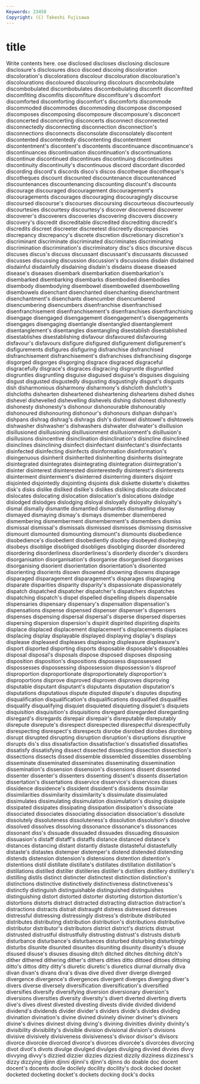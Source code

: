 ```yaml
---
Keywords: 23458 
Copyright: (C) Takeshi Fujisawa
---
```


# title

Write contents here.
ose disclosed discloses disclosing disclosure disclosure's disclosures disco discoed discoing
discoloration discoloration's discolorations discolour discolouration discolouration's discolourations discoloured discolouring discolours
discombobulate discombobulated discombobulates discombobulating discomfit discomfited discomfiting discomfits discomfiture discomfiture's
discomfort discomforted discomforting discomfort's discomforts discommode discommoded discommodes discommoding discompose
discomposed discomposes discomposing discomposure discomposure's disconcert disconcerted disconcerting disconcerts disconnect
disconnected disconnectedly disconnecting disconnection disconnection's disconnections disconnects disconsolate disconsolately discontent
discontented discontentedly discontenting discontentment discontentment's discontent's discontents discontinuance discontinuance's discontinuances
discontinuation discontinuation's discontinuations discontinue discontinued discontinues discontinuing discontinuities discontinuity discontinuity's
discontinuous discord discordant discorded discording discord's discords disco's discos discotheque
discotheque's discotheques discount discounted discountenance discountenanced discountenances discountenancing discounting discount's
discounts discourage discouraged discouragement discouragement's discouragements discourages discouraging discouragingly discourse
discoursed discourse's discourses discoursing discourteous discourteously discourtesies discourtesy discourtesy's discover
discovered discoverer discoverer's discoverers discoveries discovering discovers discovery discovery's discredit
discreditable discredited discrediting discredit's discredits discreet discreeter discreetest discreetly discrepancies
discrepancy discrepancy's discrete discretion discretionary discretion's discriminant discriminate discriminated discriminates
discriminating discrimination discrimination's discriminatory disc's discs discursive discus discuses discus's
discuss discussant discussant's discussants discussed discusses discussing discussion discussion's discussions
disdain disdained disdainful disdainfully disdaining disdain's disdains disease diseased disease's
diseases disembark disembarkation disembarkation's disembarked disembarking disembarks disembodied disembodies disembody
disembodying disembowel disembowelled disembowelling disembowels disenchant disenchanted disenchanting disenchantment disenchantment's
disenchants disencumber disencumbered disencumbering disencumbers disenfranchise disenfranchised disenfranchisement disenfranchisement's disenfranchises
disenfranchising disengage disengaged disengagement disengagement's disengagements disengages disengaging disentangle disentangled
disentanglement disentanglement's disentangles disentangling disestablish disestablished disestablishes disestablishing disfavour disfavoured
disfavouring disfavour's disfavours disfigure disfigured disfigurement disfigurement's disfigurements disfigures disfiguring
disfranchise disfranchised disfranchisement disfranchisement's disfranchises disfranchising disgorge disgorged disgorges disgorging
disgrace disgraced disgraceful disgracefully disgrace's disgraces disgracing disgruntle disgruntled disgruntles
disgruntling disguise disguised disguise's disguises disguising disgust disgusted disgustedly disgusting
disgustingly disgust's disgusts dish disharmonious disharmony disharmony's dishcloth dishcloth's dishcloths
dishearten disheartened disheartening disheartens dished dishes dishevel dishevelled dishevelling dishevels
dishing dishonest dishonestly dishonesty dishonesty's dishonour dishonourable dishonourably dishonoured dishonouring
dishonour's dishonours dishpan dishpan's dishpans dishrag dishrag's dishrags dish's dishtowel
dishtowel's dishtowels dishwasher dishwasher's dishwashers dishwater dishwater's disillusion disillusioned disillusioning
disillusionment disillusionment's disillusion's disillusions disincentive disinclination disinclination's disincline disinclined disinclines
disinclining disinfect disinfectant disinfectant's disinfectants disinfected disinfecting disinfects disinformation disinformation's
disingenuous disinherit disinherited disinheriting disinherits disintegrate disintegrated disintegrates disintegrating disintegration
disintegration's disinter disinterest disinterested disinterestedly disinterest's disinterests disinterment disinterment's disinterred
disinterring disinters disjoint disjointed disjointedly disjointing disjoints disk diskette diskette's
diskettes disk's disks dislike disliked dislike's dislikes disliking dislocate dislocated
dislocates dislocating dislocation dislocation's dislocations dislodge dislodged dislodges dislodging disloyal
disloyally disloyalty disloyalty's dismal dismally dismantle dismantled dismantles dismantling dismay
dismayed dismaying dismay's dismays dismember dismembered dismembering dismemberment dismemberment's dismembers
dismiss dismissal dismissal's dismissals dismissed dismisses dismissing dismissive dismount dismounted
dismounting dismount's dismounts disobedience disobedience's disobedient disobediently disobey disobeyed disobeying
disobeys disoblige disobliged disobliges disobliging disorder disordered disordering disorderliness disorderliness's
disorderly disorder's disorders disorganisation disorganisation's disorganise disorganised disorganises disorganising disorient
disorientation disorientation's disoriented disorienting disorients disown disowned disowning disowns disparage
disparaged disparagement disparagement's disparages disparaging disparate disparities disparity disparity's dispassionate
dispassionately dispatch dispatched dispatcher dispatcher's dispatchers dispatches dispatching dispatch's dispel
dispelled dispelling dispels dispensable dispensaries dispensary dispensary's dispensation dispensation's dispensations
dispense dispensed dispenser dispenser's dispensers dispenses dispensing dispersal dispersal's disperse
dispersed disperses dispersing dispersion dispersion's dispirit dispirited dispiriting dispirits displace
displaced displacement displacement's displacements displaces displacing display displayable displayed displaying
display's displays displease displeased displeases displeasing displeasure displeasure's disport disported
disporting disports disposable disposable's disposables disposal disposal's disposals dispose disposed
disposes disposing disposition disposition's dispositions dispossess dispossessed dispossesses dispossessing dispossession
dispossession's disproof disproportion disproportionate disproportionately disproportion's disproportions disprove disproved disproven
disproves disproving disputable disputant disputant's disputants disputation disputation's disputations disputatious
dispute disputed dispute's disputes disputing disqualification disqualification's disqualifications disqualified disqualifies
disqualify disqualifying disquiet disquieted disquieting disquiet's disquiets disquisition disquisition's disquisitions
disregard disregarded disregarding disregard's disregards disrepair disrepair's disreputable disreputably disrepute
disrepute's disrespect disrespected disrespectful disrespectfully disrespecting disrespect's disrespects disrobe disrobed
disrobes disrobing disrupt disrupted disrupting disruption disruption's disruptions disruptive disrupts
dis's diss dissatisfaction dissatisfaction's dissatisfied dissatisfies dissatisfy dissatisfying dissect dissected
dissecting dissection dissection's dissections dissects dissed dissemble dissembled dissembles dissembling
disseminate disseminated disseminates disseminating dissemination dissemination's dissension dissension's dissensions dissent
dissented dissenter dissenter's dissenters dissenting dissent's dissents dissertation dissertation's dissertations
disservice disservice's disservices disses dissidence dissidence's dissident dissident's dissidents dissimilar
dissimilarities dissimilarity dissimilarity's dissimulate dissimulated dissimulates dissimulating dissimulation dissimulation's dissing
dissipate dissipated dissipates dissipating dissipation dissipation's dissociate dissociated dissociates dissociating
dissociation dissociation's dissolute dissolutely dissoluteness dissoluteness's dissolution dissolution's dissolve dissolved
dissolves dissolving dissonance dissonance's dissonances dissonant diss's dissuade dissuaded dissuades
dissuading dissuasion dissuasion's distaff distaff's distaffs distance distanced distance's distances
distancing distant distantly distaste distasteful distastefully distaste's distastes distemper distemper's
distend distended distending distends distension distension's distensions distention distention's distentions
distil distillate distillate's distillates distillation distillation's distillations distilled distiller distilleries
distiller's distillers distillery distillery's distilling distils distinct distincter distinctest distinction
distinction's distinctions distinctive distinctively distinctiveness distinctiveness's distinctly distinguish distinguishable distinguished
distinguishes distinguishing distort distorted distorter distorting distortion distortion's distortions distorts
distract distracted distracting distraction distraction's distractions distracts distrait distraught distress
distressed distresses distressful distressing distressingly distress's distribute distributed distributes distributing
distribution distribution's distributions distributive distributor distributor's distributors district district's districts
distrust distrusted distrustful distrustfully distrusting distrust's distrusts disturb disturbance disturbance's
disturbances disturbed disturbing disturbingly disturbs disunite disunited disunites disuniting disunity
disunity's disuse disused disuse's disuses disusing ditch ditched ditches ditching
ditch's dither dithered dithering dither's dithers ditties ditto dittoed dittoes
dittoing ditto's dittos ditty ditty's diuretic diuretic's diuretics diurnal diurnally
diva divan divan's divans diva's divas dive dived diver diverge
diverged divergence divergence's divergences divergent diverges diverging diver's divers diverse
diversely diversification diversification's diversified diversifies diversify diversifying diversion diversionary diversion's
diversions diversities diversity diversity's divert diverted diverting diverts dive's dives
divest divested divesting divests divide divided dividend dividend's dividends divider
divider's dividers divide's divides dividing divination divination's divine divined divinely
diviner diviner's diviners divine's divines divinest diving diving's divining divinities
divinity divinity's divisibility divisibility's divisible division divisional division's divisions divisive
divisively divisiveness divisiveness's divisor divisor's divisors divorce divorcée divorced divorce's
divorces divorcée's divorcées divorcing divot divot's divots divulge divulged divulges
divulging divvied divvies divvy divvying divvy's dizzied dizzier dizzies dizziest
dizzily dizziness dizziness's dizzy dizzying djinn djinni djinni's djinn's djinns
do doable doc docent docent's docents docile docilely docility docility's
dock docked docket docketed docketing docket's dockets docking dock's docks
